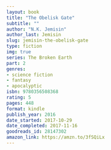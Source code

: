 ```yaml
---
layout: book
title: "The Obelisk Gate"
subtitle: ""
author: "N.K. Jemisin"
author_last: Jemisin
slug: jemisin-the-obelisk-gate
type: fiction
img: true
series: The Broken Earth
part: 2
genres:
- science fiction
- fantasy
- apocalyptic
isbn: 9780356508368
rating: 5
pages: 448
format: kindle
publish_year: 2016
date_started: 2017-10-29
date_completed: 2017-11-16
goodreads_id: 28147302
amazon_link: https://amzn.to/3fSQiLx
---
```

